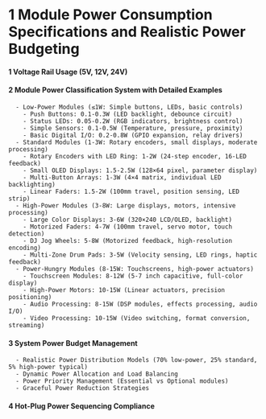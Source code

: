 # 1 Module Power Consumption Specifications and Realistic Power Budgeting


#### 1 Voltage Rail Usage (5V, 12V, 24V)


#### 2 Module Power Classification System with Detailed Examples

      - Low-Power Modules (≤1W: Simple buttons, LEDs, basic controls)
        - Push Buttons: 0.1-0.3W (LED backlight, debounce circuit)
        - Status LEDs: 0.05-0.2W (RGB indicators, brightness control)
        - Simple Sensors: 0.1-0.5W (Temperature, pressure, proximity)
        - Basic Digital I/O: 0.2-0.8W (GPIO expansion, relay drivers)
      - Standard Modules (1-3W: Rotary encoders, small displays, moderate processing)
        - Rotary Encoders with LED Ring: 1-2W (24-step encoder, 16-LED feedback)
        - Small OLED Displays: 1.5-2.5W (128×64 pixel, parameter display)
        - Multi-Button Arrays: 1-3W (4×4 matrix, individual LED backlighting)
        - Linear Faders: 1.5-2W (100mm travel, position sensing, LED strip)
      - High-Power Modules (3-8W: Large displays, motors, intensive processing)
        - Large Color Displays: 3-6W (320×240 LCD/OLED, backlight)
        - Motorized Faders: 4-7W (100mm travel, servo motor, touch detection)
        - DJ Jog Wheels: 5-8W (Motorized feedback, high-resolution encoding)
        - Multi-Zone Drum Pads: 3-5W (Velocity sensing, LED rings, haptic feedback)
      - Power-Hungry Modules (8-15W: Touchscreens, high-power actuators)
        - Touchscreen Modules: 8-12W (5-7 inch capacitive, full-color display)
        - High-Power Motors: 10-15W (Linear actuators, precision positioning)
        - Audio Processing: 8-15W (DSP modules, effects processing, audio I/O)
        - Video Processing: 10-15W (Video switching, format conversion, streaming)

#### 3 System Power Budget Management

      - Realistic Power Distribution Models (70% low-power, 25% standard, 5% high-power typical)
      - Dynamic Power Allocation and Load Balancing
      - Power Priority Management (Essential vs Optional modules)
      - Graceful Power Reduction Strategies

#### 4 Hot-Plug Power Sequencing Compliance

